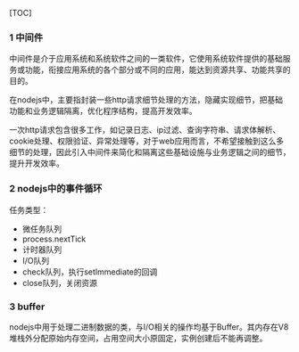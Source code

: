 [TOC]



### 1 中间件

中间件是介于应用系统和系统软件之间的一类软件，它使用系统软件提供的基础服务或功能，衔接应用系统的各个部分或不同的应用，能达到资源共享、功能共享的目的。

在nodejs中，主要指封装一些http请求细节处理的方法，隐藏实现细节，把基础功能和业务逻辑隔离，优化程序结构，提高开发效率。

一次http请求包含很多工作，如记录日志、ip过滤、查询字符串、请求体解析、cookie处理、权限验证、异常处理等，对于web应用而言，不希望接触到这么多细节的处理，因此引入中间件来简化和隔离这些基础设施与业务逻辑之间的细节，提升开发效率。



### 2 nodejs中的事件循环

任务类型：

- 微任务队列
- process.nextTick
- 计时器队列
- I/O队列
- check队列，执行setImmediate的回调
- close队列，关闭资源



### 3 buffer

nodejs中用于处理二进制数据的类，与I/O相关的操作均基于Buffer。其内存在V8堆栈外分配原始内存空间，占用空间大小原固定，实例创建后不能再调整。